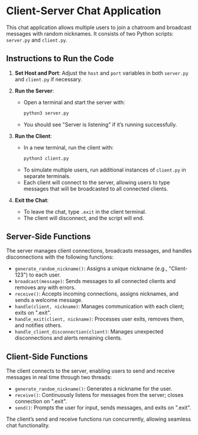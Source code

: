 # Client-Server Chat Application

This chat application allows multiple users to join a chatroom and broadcast messages with random nicknames. It consists of two Python scripts: `server.py` and `client.py`.

## Instructions to Run the Code

1. **Set Host and Port**: Adjust the `host` and `port` variables in both `server.py` and `client.py` if necessary.

2. **Run the Server**:
   - Open a terminal and start the server with:
     ```bash
     python3 server.py
     ```
   - You should see "Server is listening" if it’s running successfully.

3. **Run the Client**:
   - In a new terminal, run the client with:
     ```bash
     python3 client.py
     ```
   - To simulate multiple users, run additional instances of `client.py` in separate terminals.
   - Each client will connect to the server, allowing users to type messages that will be broadcasted to all connected clients.

4. **Exit the Chat**:
   - To leave the chat, type `.exit` in the client terminal.
   - The client will disconnect, and the script will end.

## Server-Side Functions
The server manages client connections, broadcasts messages, and handles disconnections with the following functions:
- `generate_random_nickname()`: Assigns a unique nickname (e.g., "Client-123") to each user.
- `broadcast(message)`: Sends messages to all connected clients and removes any with errors.
- `receive()`: Accepts incoming connections, assigns nicknames, and sends a welcome message.
- `handle(client, nickname)`: Manages communication with each client; exits on ".exit".
- `handle_exit(client, nickname)`: Processes user exits, removes them, and notifies others.
- `handle_client_disconnection(client)`: Manages unexpected disconnections and alerts remaining clients.

## Client-Side Functions
The client connects to the server, enabling users to send and receive messages in real time through two threads:
- `generate_random_nickname()`: Generates a nickname for the user.
- `receive()`: Continuously listens for messages from the server; closes connection on ".exit".
- `send()`: Prompts the user for input, sends messages, and exits on ".exit".

The client’s send and receive functions run concurrently, allowing seamless chat functionality.